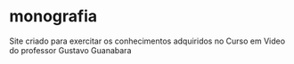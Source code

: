 # monografia
 Site criado para exercitar os conhecimentos adquiridos no Curso em Video do professor Gustavo Guanabara
